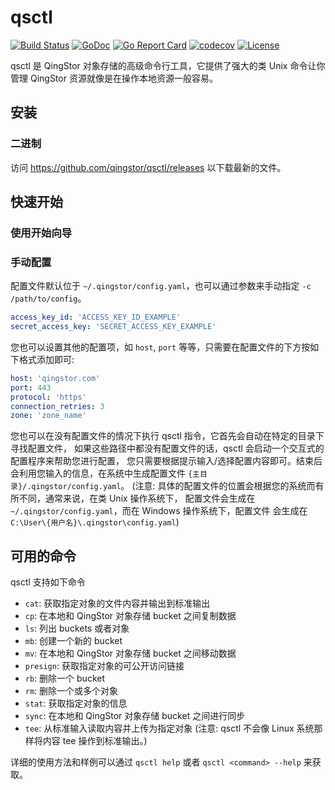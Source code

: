 # qsctl

[![Build Status](https://travis-ci.org/qingstor/qsctl.svg?branch=master)](https://travis-ci.org/qingstor/qsctl)
[![GoDoc](https://godoc.org/github.com/qingstor/qsctl?status.svg)](https://godoc.org/github.com/qingstor/qsctl)
[![Go Report Card](https://goreportcard.com/badge/github.com/qingstor/qsctl)](https://goreportcard.com/report/github.com/qingstor/qsctl)
[![codecov](https://codecov.io/gh/qingstor/qsctl/branch/master/graph/badge.svg)](https://codecov.io/gh/qingstor/qsctl)
[![License](https://img.shields.io/badge/license-apache%20v2-blue.svg)](https://github.com/qingstor/qsctl/blob/master/LICENSE)

qsctl 是 QingStor 对象存储的高级命令行工具，它提供了强大的类 Unix 命令让你管理 QingStor 资源就像是在操作本地资源一般容易。

## 安装

### 二进制

访问 <https://github.com/qingstor/qsctl/releases> 以下载最新的文件。

## 快速开始

### 使用开始向导

### 手动配置

配置文件默认位于 `~/.qingstor/config.yaml`，也可以通过参数来手动指定 `-c /path/to/config`。

```yaml
access_key_id: 'ACCESS_KEY_ID_EXAMPLE'
secret_access_key: 'SECRET_ACCESS_KEY_EXAMPLE'
```

您也可以设置其他的配置项，如 `host`, `port` 等等，只需要在配置文件的下方按如下格式添加即可:

```yaml
host: 'qingstor.com'
port: 443
protocol: 'https'
connection_retries: 3
zone: 'zone_name'
```

您也可以在没有配置文件的情况下执行 qsctl 指令，它首先会自动在特定的目录下寻找配置文件，
如果这些路径中都没有配置文件的话，qsctl 会启动一个交互式的配置程序来帮助您进行配置，
您只需要根据提示输入/选择配置内容即可。结束后会利用您输入的信息，在系统中生成配置文件
`{主目录}/.qingstor/config.yaml`。
(注意: 具体的配置文件的位置会根据您的系统而有所不同，通常来说，在类 Unix 操作系统下，
配置文件会生成在 `~/.qingstor/config.yaml`，而在 Windows 操作系统下，配置文件
会生成在 `C:\User\{用户名}\.qingstor\config.yaml`)

## 可用的命令

qsctl 支持如下命令

- `cat`: 获取指定对象的文件内容并输出到标准输出
- `cp`: 在本地和 QingStor 对象存储 bucket 之间复制数据
- `ls`: 列出 buckets 或者对象
- `mb`: 创建一个新的 bucket
- `mv`: 在本地和 QingStor 对象存储 bucket 之间移动数据
- `presign`: 获取指定对象的可公开访问链接
- `rb`: 删除一个 bucket
- `rm`: 删除一个或多个对象
- `stat`: 获取指定对象的信息
- `sync`: 在本地和 QingStor 对象存储 bucket 之间进行同步
- `tee`: 从标准输入读取内容并上传为指定对象 (注意: qsctl 不会像 Linux 系统那样将内容 tee 操作到标准输出。)

详细的使用方法和样例可以通过 `qsctl help` 或者 `qsctl <command> --help` 来获取。
